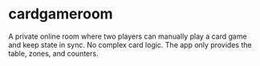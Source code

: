 # cardgameroom
A private online room where two players can manually play a card game and keep state in sync. No complex card logic. The app only provides the table, zones, and counters.
